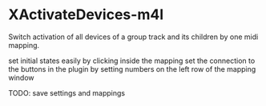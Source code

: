 # XActivateDevices-m4l
Switch activation of all devices of a group track and its children by one midi mapping.

set initial states easily by clicking inside the mapping
set the connection to the buttons in the plugin by setting numbers on the left row of the mapping window

TODO:
save settings and mappings


